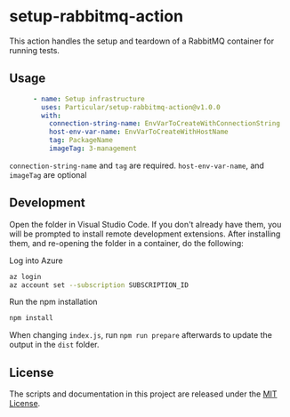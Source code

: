# setup-rabbitmq-action

This action handles the setup and teardown of a RabbitMQ container for running tests.

## Usage

```yaml
      - name: Setup infrastructure
        uses: Particular/setup-rabbitmq-action@v1.0.0
        with:
          connection-string-name: EnvVarToCreateWithConnectionString
          host-env-var-name: EnvVarToCreateWithHostName
          tag: PackageName
          imageTag: 3-management
```

`connection-string-name` and `tag` are required. `host-env-var-name`, and `imageTag` are optional

## Development

Open the folder in Visual Studio Code. If you don't already have them, you will be prompted to install remote development extensions. After installing them, and re-opening the folder in a container, do the following:

Log into Azure

```bash
az login
az account set --subscription SUBSCRIPTION_ID
```

Run the npm installation

```bash
npm install
```

When changing `index.js`, run `npm run prepare` afterwards to update the output in the `dist` folder.


## License

The scripts and documentation in this project are released under the [MIT License](LICENSE).
